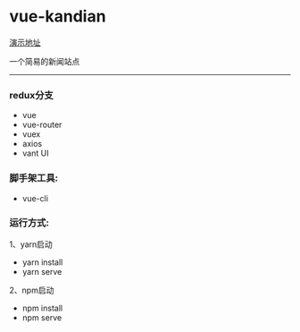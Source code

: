 # vue-kandian 


[演示地址](http://yinhengli.com)

一个简易的新闻站点

---

### redux分支
- vue
- vue-router
- vuex
- axios
- vant UI

### 脚手架工具:
- vue-cli

### 运行方式:
1、yarn启动

- yarn install
- yarn serve  

2、npm启动

- npm install
- npm serve
  
